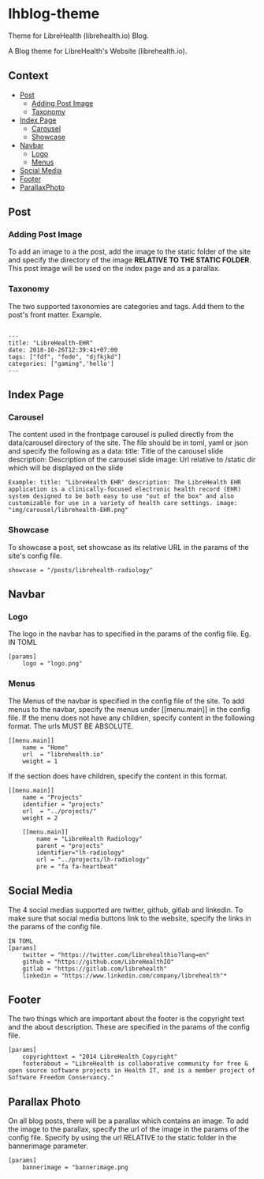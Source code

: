 # lhblog-theme
Theme for LibreHealth (librehealth.io) Blog.

A Blog theme for LibreHealth's Website (librehealth.io).

## Context
- [Post](#post) 
  - [Adding Post Image](#adding-post-image)
  - [Taxonomy](#taxonomy) 
- [Index Page](#index-page)
  - [Carousel](#carousel)
  - [Showcase](#showcase)
- [Navbar](#navbar)
  - [Logo](#logo)
  - [Menus](#menus)
- [Social Media](#social-media)
- [Footer](#footer)
- [ParallaxPhoto](#parallax-photo)

## Post
### Adding Post Image
To add an image to a the post, add the image to the static folder of the site and specify the directory of the image **RELATIVE TO THE STATIC FOLDER**. 
This post image will be used on the index page and as a parallax.

### Taxonomy
The two supported taxonomies are categories and tags. Add them to the post's front matter. Example.
```ls

---
title: "LibreHealth-EHR"
date: 2018-10-26T12:39:41+07:00
tags: ["fdf", "fede", "djfkjkd"]
categories: ["gaming",'hello']
---
```

## Index Page
### Carousel
The content used in the frontpage carousel is pulled directly from the data/carousel directory of the site. The file should be in 
toml, yaml or json and specify the following as a data:
title: Title of the carousel slide
description: Description of the carousel slide
image: Url relative to /static dir which will be displayed on the slide

`Example:
title: "LibreHealth EHR"
description:
    The LibreHealth EHR application is a clinically-focused electronic health record (EHR) system designed to be both easy to use "out of the box" and also customizable for use in a variety of health care settings.
image: "img/carousel/librehealth-EHR.png"`
### Showcase
To showcase a post, set showcase as its relative URL in the params of the site's config file.

   ```showcase = "/posts/librehealth-radiology"```

## Navbar
### Logo
The logo in the navbar has to specified in the params of the config file. Eg. IN TOML
``` 
[params]
    logo = "logo.png"
```

### Menus
The Menus of the navbar is specified in the config file of the site. To add menus to the navbar, specify the menus under 
[[menu.main]] in the config file. If the menu does not have any children, specify content in the following format. The urls MUST BE ABSOLUTE.
```
[[menu.main]]
    name = "Home"
    url  = "librehealth.io"
    weight = 1
```
If the section does have children, specify the content in this format. 
```
[[menu.main]]
    name = "Projects"
	identifier = "projects"
    url  = "../projects/"
    weight = 2

    [[menu.main]]
        name = "LibreHealth Radiology"
        parent = "projects"
        identifier="lh-radiology"
        url = "../projects/lh-radiology"
        pre = "fa fa-heartbeat"
```
## Social Media
The 4 social medias supported are twitter, github, gitlab and linkedin. To make sure that social media buttons link to the website, specify the links in the params of the config file. 

```
IN TOML
[params]
    twitter = "https://twitter.com/librehealthio?lang=en"
    github = "https://github.com/LibreHealthIO"
    gitlab = "https://gitlab.com/librehealth"
    linkedin = "https://www.linkedin.com/company/librehealth"*
```

## Footer
The two things which are important about the footer is the copyright text and the about description.
These are specified in the params of the config file.

```
[params]
    copyrighttext = "2014 LibreHealth Copyright"
    footerabout = "LibreHealth is collaborative community for free & open source software projects in Health IT, and is a member project of Software Freedom Conservancy."
```

## Parallax Photo
On all blog posts, there will be a parallax which contains an image. To add the image to the parallax, specify the url of the image in the params of the config file. Specify by using the url RELATIVE to the static folder in the bannerimage parameter.

```
[params]
    bannerimage = "bannerimage.png
```
